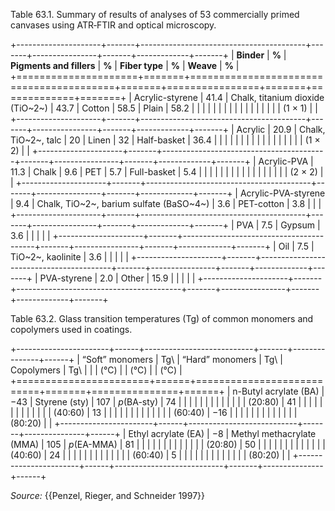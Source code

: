Table 63.1. Summary of results of analyses of 53 commercially primed canvases using ATR‑FTIR and optical microscopy.

+---------------------+-------+-----------------------------------------+-------+----------------+-------+-------------+-------+
| **Binder**          | **%** | **Pigments and fillers**                | **%** | **Fiber type** | **%** | **Weave**   | **%** |
+=====================+=======+=========================================+=======+================+=======+=============+=======+
| Acrylic-styrene     | 41.4  | Chalk, titanium dioxide (TiO~2~)        | 43.7  | Cotton         | 58.5  | Plain       | 58.2  |
|                     |       |                                         |       |                |       |             |       |
|                     |       |                                         |       |                |       | (1 × 1)     |       |
+---------------------+-------+-----------------------------------------+-------+----------------+-------+-------------+-------+
| Acrylic             | 20.9  | Chalk, TiO~2~, talc                     | 20    | Linen          | 32    | Half-basket | 36.4  |
|                     |       |                                         |       |                |       |             |       |
|                     |       |                                         |       |                |       | (1 × 2)     |       |
+---------------------+-------+-----------------------------------------+-------+----------------+-------+-------------+-------+
| Acrylic-PVA         | 11.3  | Chalk                                   | 9.6   | PET            | 5.7   | Full-basket | 5.4   |
|                     |       |                                         |       |                |       |             |       |
|                     |       |                                         |       |                |       | (2 × 2)     |       |
+---------------------+-------+-----------------------------------------+-------+----------------+-------+-------------+-------+
| Acrylic-PVA-styrene | 9.4   | Chalk, TiO~2~, barium sulfate (BaSO~4~) | 3.6   | PET-cotton     | 3.8   |             |       |
+---------------------+-------+-----------------------------------------+-------+----------------+-------+-------------+-------+
| PVA                 | 7.5   | Gypsum                                  | 3.6   |                |       |             |       |
+---------------------+-------+-----------------------------------------+-------+----------------+-------+-------------+-------+
| Oil                 | 7.5   | TiO~2~, kaolinite                       | 3.6   |                |       |             |       |
+---------------------+-------+-----------------------------------------+-------+----------------+-------+-------------+-------+
| PVA-styrene         | 2.0   | Other                                   | 15.9  |                |       |             |       |
+---------------------+-------+-----------------------------------------+-------+----------------+-------+-------------+-------+

Table 63.2. Glass transition temperatures (Tg) of common monomers and copolymers used in coatings.

+-----------------------+------+---------------------------+-------+---------------+------+
| “Soft” monomers       | Tg\  | “Hard” monomers           | Tg\   | Copolymers    | Tg\  |
|                       | (°C) |                           | (°C)  |               | (°C) |
+=======================+======+===========================+=======+===============+======+
| n-Butyl acrylate (BA) | −43  | Styrene (sty)             | 107   | *p*(BA-sty)   | 74   |
|                       |      |                           |       |               |      |
|                       |      |                           |       | (20:80)       | 41   |
|                       |      |                           |       |               |      |
|                       |      |                           |       | (40:60)       | 13   |
|                       |      |                           |       |               |      |
|                       |      |                           |       | (60:40)       | −16  |
|                       |      |                           |       |               |      |
|                       |      |                           |       | (80:20)       |      |
+-----------------------+------+---------------------------+-------+---------------+------+
| Ethyl acrylate (EA)   | −8   | Methyl methacrylate (MMA) | 105   | *p*(EA-MMA)   | 81   |
|                       |      |                           |       |               |      |
|                       |      |                           |       | (20:80)       | 50   |
|                       |      |                           |       |               |      |
|                       |      |                           |       | (40:60)       | 24   |
|                       |      |                           |       |               |      |
|                       |      |                           |       | (60:40)       | 5    |
|                       |      |                           |       |               |      |
|                       |      |                           |       | (80:20)       |      |
+-----------------------+------+---------------------------+-------+---------------+------+

*Source:* {{Penzel, Rieger, and Schneider 1997}}
